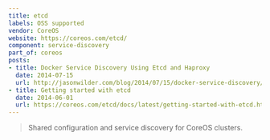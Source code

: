 ```yaml
---
title: etcd
labels: OSS supported
vendor: CoreOS
website: https://coreos.com/etcd/
component: service-discovery
part_of: coreos
posts:
- title: Docker Service Discovery Using Etcd and Haproxy
  date: 2014-07-15
  url: http://jasonwilder.com/blog/2014/07/15/docker-service-discovery/
- title: Getting started with etcd
  date: 2014-06-01
  url: https://coreos.com/etcd/docs/latest/getting-started-with-etcd.html
---
```

> Shared configuration and service discovery for CoreOS clusters.
